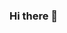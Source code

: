 ### Hi there 👋

<!--
**SUJcreate/SUJcreate** is a ✨ _special_ ✨ repository because its `README.md` (this file) appears on your GitHub profile.

Here are some ideas to get you started:

- 🔭 I’m currently working on ...
- 🌱 I’m currently learning AI
- 👯 I’m looking to collaborate on ...
- 🤔 I’m looking for help with ...
😄 Pronouns: Him/He
💬 Ask me about my philosophy regarding human creativity
- 📫 How to reach me: ...

- ⚡ Fun fact: There are two ways to write goel/goyal
-->

